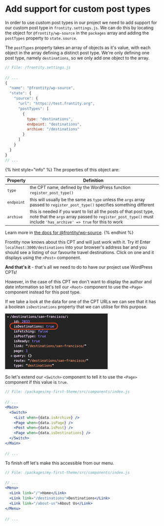 # Add support for custom post types

In order to use custom post types in our project we need to add support for our custom post type in `frontity.settings.js`. We can do this by locating the object for `@frontity/wp-source` in the `packages` array and adding the `postTypes` property to `state.source`.

The `postTypes` property takes an array of objects as it's value, with each object in the array defining a distinct post type. We're only defining one post type, namely `destinations`, so we only add one object to the array.

```jsx
// File: /frontity.settings.js

// ...
{
  "name": "@frontity/wp-source",
  "state": {
    "source": {
      "url": "https://test.frontity.org",
      "postTypes": [
        {
          type: "destinations",
          endpoint: "destinations",
          archive: "/destinations"
        }
      ]
    }
  }
}
// ...
```

{% hint style="info" %}
The properties of this object are:

| Property   | Definition                                                                                                                                                                            |
| ---------- | ------------------------------------------------------------------------------------------------------------------------------------------------------------------------------------- |
| `type`     | the CPT name, defined by the WordPress function `register_post_type()`                                                                                                                |
| `endpoint` | this will usually be the same as `type` unless the `args` array passed to `register_post_type()` specifies something different                                                        |
| `archive`  | this is needed if you want to list all the posts of that post type, note that the `args` array passed to `register_post_type()` must include `'has_archive' => true` for this to work |

Learn more in [the docs for @frontity/wp-source](https://docs.frontity.org/api-reference-1/wordpress-source#custom-post-types).
{% endhint %}

Frontity now knows about this CPT and will just work with it. Try it! Enter `localhost:3000/destinations` into your browser's address bar and you should see a listing of our favourite travel destinations. Click on one and it displays using the `<Post>` component.

**And that's it** - that's all we need to do to have our project use WordPress CPTs!

However, in the case of this CPT we don't want to display the author and date information so let's tell our `<Root>` component to use the `<Page>` component instead for this post type.

If we take a look at the data for one of the CPT URLs we can see that it has a boolean `isDestinations` property that we can utilise for this purpose.

<p>
  <img alt="Frontity in the console" src="../assets/part6img1.png">
</p>

So let's extend our `<Switch>` component to tell it to use the `<Page>` component if this value is `true`.

```jsx
// File: /packages/my-first-theme/src/components/index.js

// ...
<Main>
  <Switch>
    <List when={data.isArchive} />
    <Page when={data.isPage} />
    <Post when={data.isPost} />
    <Page when={data.isDestinations} />
  </Switch>
</Main>

// ...
```

To finish off let's make this accessible from our menu.

```jsx
// File: /packages/my-first-theme/src/components/index.js

// ...
<Menu>
  <Link link="/">Home</Link>
  <Link link="/destinations">Destinations</Link>
  <Link link="/about-us">About Us</Link>
</Menu>

// ...
```
